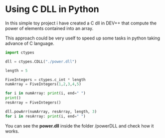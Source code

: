# Using C DLL in Python

In this simple toy project i have created a C dll in DEV++ that compute the power of elements contained into an array.

This approach could be very uself to speed up some tasks in python taking advance of C language.  

```python
import ctypes

dll = ctypes.CDLL("./power.dll")

length = 5

FiveIntegers = ctypes.c_int * length
numArray = FiveIntegers(1,2,3,4,5)

for i in numArray: print(i, end=" ")
print()
resArray = FiveIntegers()

dll.powArr(numArray, resArray, length, 3)
for i in resArray: print(i, end=" ")
```

You can see the **power.dll** inside the folder /powerDLL and check how it works. 